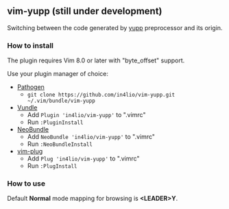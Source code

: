 ## vim-yupp (still under development)

Switching between the code generated by [yupp](https://github.com/in4lio/yupp) preprocessor and its origin.

### How to install

The plugin requires Vim 8.0 or later with "byte_offset" support.

Use your plugin manager of choice:

- [Pathogen](https://github.com/tpope/vim-pathogen)
  - `git clone https://github.com/in4lio/vim-yupp.git ~/.vim/bundle/vim-yupp`
- [Vundle](https://github.com/gmarik/vundle)
  - Add `Plugin 'in4lio/vim-yupp'` to ".vimrc"
  - Run `:PluginInstall`
- [NeoBundle](https://github.com/Shougo/neobundle.vim)
  - Add `NeoBundle 'in4lio/vim-yupp'` to ".vimrc"
  - Run `:NeoBundleInstall`
- [vim-plug](https://github.com/junegunn/vim-plug)
  - Add `Plug 'in4lio/vim-yupp'` to ".vimrc"
  - Run `:PlugInstall`

### How to use

Default **Normal** mode mapping for browsing is **&lt;LEADER&gt;Y**.
